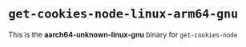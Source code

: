 # `get-cookies-node-linux-arm64-gnu`

This is the **aarch64-unknown-linux-gnu** binary for `get-cookies-node`
